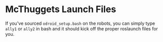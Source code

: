 McThuggets Launch Files
=======================

If you've sourced `odroid_setup.bash` on the robots, you can simply type `ally1` or `ally2` in bash and it should kick off the proper roslaunch files for you.